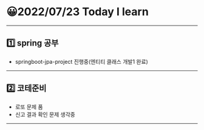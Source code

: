 # 😀2022/07/23 Today I learn
-------------------------
## 1️⃣ spring 공부
  * springboot-jpa-project 진행중(엔티티 클래스 개발1 완료)
------------------------
## 2️⃣ 코테준비
  * 로또 문제 품
  * 신고 결과 확인 문제 생각중
-------------------------
